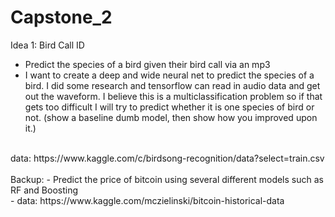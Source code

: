 # Capstone_2
Idea 1: Bird Call ID
- Predict the species of a bird given their bird call via an mp3
- I want to create a deep and wide neural net to predict the species of a bird.  I did some research and tensorflow can read in audio data and get out the waveform.  I believe this is a multiclassification problem so if that gets too difficult I will try to predict whether it is one species of bird or not. (show a baseline dumb model, then show how you improved upon it.) 
<br />
data: https://www.kaggle.com/c/birdsong-recognition/data?select=train.csv
<br />

<br />
Backup:
- Predict the price of bitcoin using several different models such as RF and Boosting
<br />
- data:  https://www.kaggle.com/mczielinski/bitcoin-historical-data
